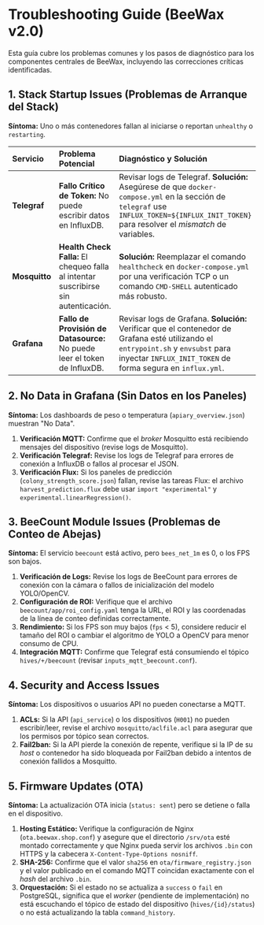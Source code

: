 # Troubleshooting Guide (BeeWax v2.0)

Esta guía cubre los problemas comunes y los pasos de diagnóstico para los componentes centrales de BeeWax, incluyendo las correcciones críticas identificadas.

## 1. Stack Startup Issues (Problemas de Arranque del Stack)

**Síntoma:** Uno o más contenedores fallan al iniciarse o reportan `unhealthy` o `restarting`.

| Servicio | Problema Potencial | Diagnóstico y Solución |
| :--- | :--- | :--- |
| **Telegraf** | **Fallo Crítico de Token:** No puede escribir datos en InfluxDB. | Revisar logs de Telegraf. **Solución:** Asegúrese de que `docker-compose.yml` en la sección de `telegraf` use `INFLUX_TOKEN=${INFLUX_INIT_TOKEN}` para resolver el *mismatch* de variables. |
| **Mosquitto** | **Health Check Falla:** El chequeo falla al intentar suscribirse sin autenticación. | **Solución:** Reemplazar el comando `healthcheck` en `docker-compose.yml` por una verificación TCP o un comando `CMD-SHELL` autenticado más robusto. |
| **Grafana** | **Fallo de Provisión de Datasource:** No puede leer el token de InfluxDB. | Revisar logs de Grafana. **Solución:** Verificar que el contenedor de Grafana esté utilizando el `entrypoint.sh` y `envsubst` para inyectar `INFLUX_INIT_TOKEN` de forma segura en `influx.yml`. |

## 2. No Data in Grafana (Sin Datos en los Paneles)

**Síntoma:** Los dashboards de peso o temperatura (`apiary_overview.json`) muestran "No Data".

1.  **Verificación MQTT:** Confirme que el *broker* Mosquitto está recibiendo mensajes del dispositivo (revise logs de Mosquitto).
2.  **Verificación Telegraf:** Revise los logs de Telegraf para errores de conexión a InfluxDB o fallos al procesar el JSON.
3.  **Verificación Flux:** Si los paneles de predicción (`colony_strength_score.json`) fallan, revise las tareas Flux: el archivo `harvest_prediction.flux` debe usar `import "experimental"` y `experimental.linearRegression()`.

## 3. BeeCount Module Issues (Problemas de Conteo de Abejas)

**Síntoma:** El servicio `beecount` está activo, pero `bees_net_1m` es 0, o los FPS son bajos.

1.  **Verificación de Logs:** Revise los logs de BeeCount para errores de conexión con la cámara o fallos de inicialización del modelo YOLO/OpenCV.
2.  **Configuración de ROI:** Verifique que el archivo `beecount/app/roi_config.yaml` tenga la URL, el ROI y las coordenadas de la línea de conteo definidas correctamente.
3.  **Rendimiento:** Si los FPS son muy bajos (`fps` < 5), considere reducir el tamaño del ROI o cambiar el algoritmo de YOLO a OpenCV para menor consumo de CPU.
4.  **Integración MQTT:** Confirme que Telegraf está consumiendo el tópico `hives/+/beecount` (revisar `inputs_mqtt_beecount.conf`).

## 4. Security and Access Issues

**Síntoma:** Los dispositivos o usuarios API no pueden conectarse a MQTT.

1.  **ACLs:** Si la API (`api_service`) o los dispositivos (`H001`) no pueden escribir/leer, revise el archivo `mosquitto/aclfile.acl` para asegurar que los permisos por tópico sean correctos.
2.  **Fail2ban:** Si la API pierde la conexión de repente, verifique si la IP de su *host* o contenedor ha sido bloqueada por Fail2ban debido a intentos de conexión fallidos a Mosquitto.

## 5. Firmware Updates (OTA)

**Síntoma:** La actualización OTA inicia (`status: sent`) pero se detiene o falla en el dispositivo.

1.  **Hosting Estático:** Verifique la configuración de Nginx (`ota.beewax.shop.conf`) y asegure que el directorio `/srv/ota` esté montado correctamente y que Nginx pueda servir los archivos `.bin` con HTTPS y la cabecera `X-Content-Type-Options nosniff`.
2.  **SHA-256:** Confirme que el valor `sha256` en `ota/firmware_registry.json` y el valor publicado en el comando MQTT coincidan exactamente con el *hash* del archivo `.bin`.
3.  **Orquestación:** Si el estado no se actualiza a `success` o `fail` en PostgreSQL, significa que el *worker* (pendiente de implementación) no está escuchando el tópico de estado del dispositivo (`hives/{id}/status`) o no está actualizando la tabla `command_history`.